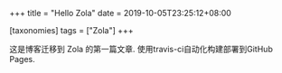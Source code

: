 +++
title = "Hello Zola"
date = 2019-10-05T23:25:12+08:00

[taxonomies]
tags = ["Zola"]
+++

这是博客迁移到 Zola 的第一篇文章.
使用travis-ci自动化构建部署到GitHub Pages.
